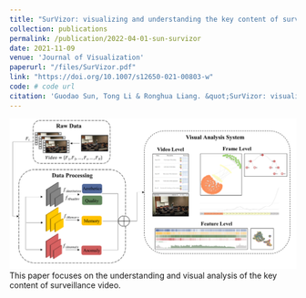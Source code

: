 ```yaml
---
title: "SurVizor: visualizing and understanding the key content of surveillance videos"
collection: publications
permalink: /publication/2022-04-01-sun-survizor
date: 2021-11-09
venue: 'Journal of Visualization'
paperurl: "/files/SurVizor.pdf"
link: "https://doi.org/10.1007/s12650-021-00803-w"
code: # code url
citation: 'Guodao Sun, Tong Li & Ronghua Liang. &quot;SurVizor: visualizing and understanding the key content of surveillance videos.&quot; <i>Journal of Visualization, 2022.</i> 25(3).'
---
```


<img src="/images/SurVizor.png" />            
This paper focuses on the understanding and visual analysis of the key content of surveillance video. 
